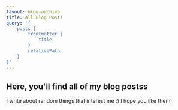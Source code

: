```yaml
---
layout: blog-archive
title: All Blog Posts
query: '{
    posts {
        frontmatter {
            title
        }
        relativePath
    }
}'
---
```


## Here, you'll find all of my blog postss

I write about random things that interest me :) I hope you like them!